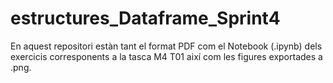 # estructures_Dataframe_Sprint4
En aquest repositori estàn tant el format PDF com el Notebook (.ipynb) dels exercicis corresponents a la tasca M4 T01 així com les figures exportades a .png.
